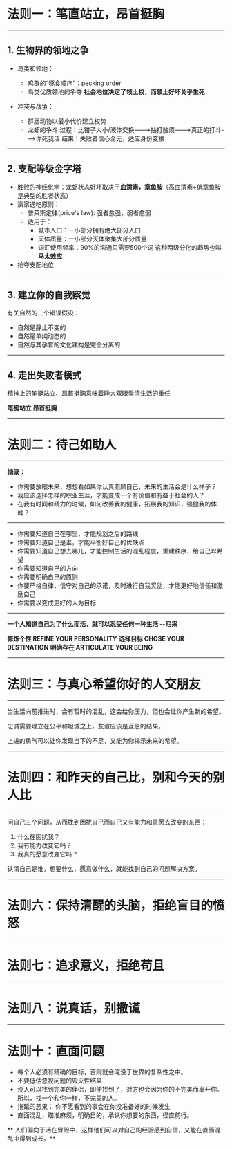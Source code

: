 # 法则一：笔直站立，昂首挺胸
---
## 1. 生物界的领地之争
* 鸟类和领地：
	- 鸡群的“啄食顺序”：pecking order
	- 鸟类优质领地的争夺
  **社会地位决定了领土权，而领土好坏关乎生死**

* 冲突与战争：
	- 群居动物以最小代价建立权势
	- 龙虾的争斗
		过程：比钳子大小/液体交换--->抽打触须--->真正的打斗--->你死我活
		结果：失败者信心全无，适应身份变换
			
---
## 2. 支配等级金字塔
- 胜败的神经化学：龙虾状态好坏取决于**血清素，章鱼胺**（高血清素+低章鱼胺 是典型的胜者状态）
- 赢家通吃原则：
	- 普莱斯定律(price's law): 强者愈强，弱者愈弱
	- 适用于：
		- 城市人口：一小部分拥有绝大部分人口
		- 天体质量：一小部分天体聚集大部分质量
		- 词汇使用频率：90%的沟通只需要500个词
		这种两级分化的趋势也叫**马太效应**
- 抢夺支配地位

---
## 3. 建立你的自我察觉

有关自然的三个错误假设：
* 自然是静止不变的
* 自然是单纯动态的
* 自然与其孕育的文化建构是完全分离的

---
## 4. 走出失败者模式
精神上的笔挺站立、昂首挺胸意味着睁大双眼看清生活的重任

**笔挺站立  昂首挺胸**

---
# 法则二：待己如助人

---

**摘录：**

* 你需要放眼未来，想想看如果你认真照顾自己，未来的生活会是什么样子？
* 我应该选择怎样的职业生涯，才能变成一个有价值和有益于社会的人？
* 在我有时间和精力的时候，如何改善我的健康，拓展我的知识，强健我的体魄？

---
* 你需要知道自己在哪里，才能规划之后的路线
* 你需要知道自己是谁，才能平衡好自己的优缺点
* 你需要知道自己想去哪儿，才能控制生活的混乱程度，重建秩序，给自己以希望
* 你需要知道自己的方向
* 你需要明确自己的原则
* 你要严格自律，信守对自己的承诺，及时进行自我奖励，才能更好地信任和激励自己
* 你需要以变成更好的人为目标

---
**一个人知道自己为了什么而活，就可以忍受任何一种生活        --尼采**

**修炼个性     REFINE YOUR PERSONALITY**
**选择目标     CHOSE YOUR DESTINATION**
**明确存在     ARTICULATE YOUR BEING**

---
# 法则三：与真心希望你好的人交朋友

---
当生活向前推进时，会有暂时的混乱，这会给你压力，但也会让你产生新的希望。

忠诚需要建立在公平和坦诚之上，友谊应该是互惠的结果。

上进的勇气可以让你发现当下的不足，又能为你揭示未来的希望。

---

# 法则四：和昨天的自己比，别和今天的别人比
---

问自己三个问题，从而找到困扰自己而自己又有能力和意愿去改变的东西：
1. 什么在困扰我？
2. 我有能力改变它吗？
3. 我真的愿意改变它吗？

认清自己是谁，想要什么，愿意做什么，就能找到自己的问题解决方案。

---
# 法则六：保持清醒的头脑，拒绝盲目的愤怒

---
# 法则七：追求意义，拒绝苟且

---
# 法则八：说真话，别撒谎

---

# 法则十：直面问题

* 每个人必须有精确的目标，否则就会淹没于世界的复杂性之中。
* 不要低估忽视问题的毁灭性结果
* 没人可以找到完美的伴侣，即便找到了，对方也会因为你的不完美而离开你。所以，找一个和你一样，不完美的人。
* 拖延的恶果： 你不愿看到的事会在你没准备好的时候发生
* 直面混乱，瞄准麻烦，明确目的，承认你想要的东西，径直前行。


** 人们偏向于活在冒险中，这样他们可以对自己的经验感到自信，又能在直面混乱中得到成长。**



		